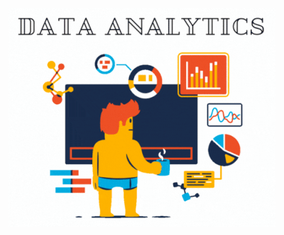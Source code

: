 ![wink](https://github.com/Sebas-Bello/PI02_DA/blob/7c36744f77c254e2bce5490c663106a33cf6e3dc/Data%20analytics.gif)
 
